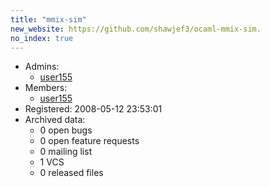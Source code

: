 ```yaml
---
title: "mmix-sim"
new_website: https://github.com/shawjef3/ocaml-mmix-sim.
no_index: true
---
```


* Admins:
  * [user155](/users/user155)
* Members:
  * [user155](/users/user155)
* Registered: 2008-05-12 23:53:01
* Archived data:
  * 0 open bugs
  * 0 open feature requests
  * 0 mailing list
  * 1 VCS
  * 0 released files

